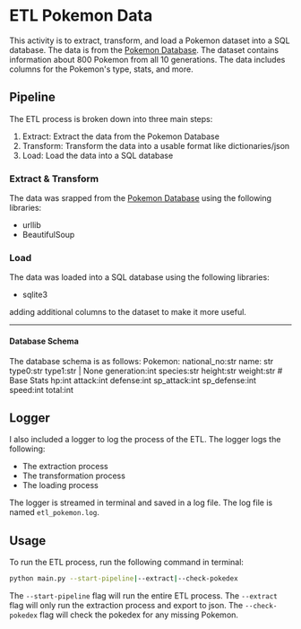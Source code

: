 # ETL Pokemon Data
This activity is to extract, transform, and load a Pokemon dataset into a SQL database. The data is from the [Pokemon Database](https://pokemondb.net/pokedex/national). The dataset contains information about 800 Pokemon from all 10 generations. The data includes columns for the Pokemon's type, stats, and more.

## Pipeline
The ETL process is broken down into three main steps:

1. Extract: Extract the data from the Pokemon Database
2. Transform: Transform the data into a usable format like dictionaries/json
3. Load: Load the data into a SQL database

### Extract & Transform
The data was srapped from the [Pokemon Database](https://pokemondb.net/pokedex/national) using the following libraries:

- urllib
- BeautifulSoup

### Load
The data was loaded into a SQL database using the following libraries:

- sqlite3

adding additional columns to the dataset to make it more useful.

---

#### Database Schema
The database schema is as follows:
Pokemon:
    national_no:str
    name: str
    type0:str
    type1:str | None
    generation:int
    species:str
    height:str
    weight:str
    # Base Stats
    hp:int
    attack:int
    defense:int
    sp_attack:int
    sp_defense:int
    speed:int
    total:int


## Logger

I also included a logger to log the process of the ETL. The logger logs the following:

- The extraction process
- The transformation process
- The loading process

The logger is streamed in terminal and saved in a log file. The log file is named `etl_pokemon.log`.


## Usage
To run the ETL process, run the following command in terminal:

```bash
python main.py --start-pipeline|--extract|--check-pokedex
```

The `--start-pipeline` flag will run the entire ETL process. 
The `--extract` flag will only run the extraction process and export to json. 
The `--check-pokedex` flag will check the pokedex for any missing Pokemon.

